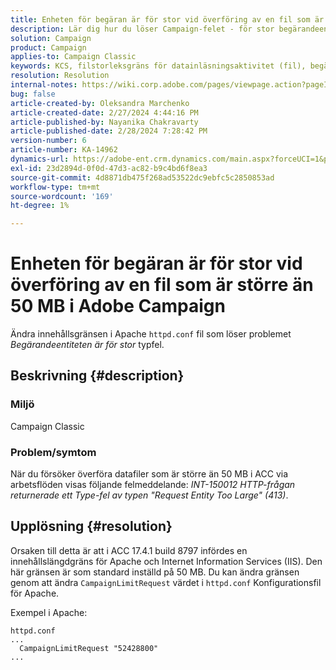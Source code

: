 ```yaml
---
title: Enheten för begäran är för stor vid överföring av en fil som är större än 50 MB i Adobe Campaign
description: Lär dig hur du löser Campaign-felet - för stor begärandeentitet. Ändra innehållsgränsen i Apache httpd.conf-filen.
solution: Campaign
product: Campaign
applies-to: Campaign Classic
keywords: KCS, filstorleksgräns för datainläsningsaktivitet (fil), begärandeentiteten är för stor, CampaignLimitRequest
resolution: Resolution
internal-notes: https://wiki.corp.adobe.com/pages/viewpage.action?pageId=1423015339#ACC-Apache/Tomcat/IIS-WhatisthefilesizelimitforDataloading(file)activity?
bug: false
article-created-by: Oleksandra Marchenko
article-created-date: 2/27/2024 4:44:16 PM
article-published-by: Nayanika Chakravarty
article-published-date: 2/28/2024 7:28:42 PM
version-number: 6
article-number: KA-14962
dynamics-url: https://adobe-ent.crm.dynamics.com/main.aspx?forceUCI=1&pagetype=entityrecord&etn=knowledgearticle&id=d374466b-8fd5-ee11-9079-6045bd006b3d
exl-id: 23d2894d-0f0d-47d3-ac82-b9c4bd6f8ea3
source-git-commit: 4d8871db475f268ad53522dc9ebfc5c2850853ad
workflow-type: tm+mt
source-wordcount: '169'
ht-degree: 1%

---
```


# Enheten för begäran är för stor vid överföring av en fil som är större än 50 MB i Adobe Campaign


Ändra innehållsgränsen i Apache `httpd.conf` fil som löser problemet *Begärandeentiteten är för stor* typfel.

## Beskrivning {#description}


### <b>Miljö</b>

Campaign Classic

### <b>Problem/symtom</b>

När du försöker överföra datafiler som är större än 50 MB i ACC via arbetsflöden visas följande felmeddelande: *INT-150012 HTTP-frågan returnerade ett Type-fel av typen &quot;Request Entity Too Large&quot; (413)*.


## Upplösning {#resolution}


Orsaken till detta är att i ACC 17.4.1 build 8797 infördes en innehållslängdgräns för Apache och Internet Information Services (IIS). Den här gränsen är som standard inställd på 50 MB. Du kan ändra gränsen genom att ändra `CampaignLimitRequest` värdet i `httpd.conf` Konfigurationsfil för Apache.

Exempel i Apache:


```
httpd.conf
...
  CampaignLimitRequest "52428800"
...
```
